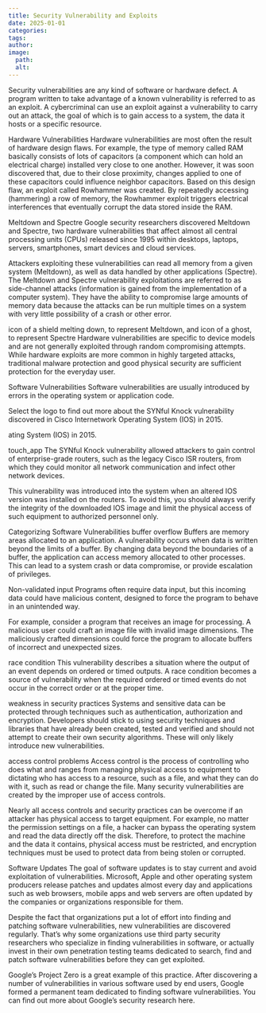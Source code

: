 ```yaml
---
title: Security Vulnerability and Exploits
date: 2025-01-01
categories: 
tags: 
author: 
image:
  path: 
  alt: 
---
```

Security vulnerabilities are any kind of software or hardware defect. A program written to take advantage of a known vulnerability is referred to as an exploit. A cybercriminal can use an exploit against a vulnerability to carry out an attack, the goal of which is to gain access to a system, the data it hosts or a specific resource.

Hardware Vulnerabilities
Hardware vulnerabilities are most often the result of hardware design flaws. For example, the type of memory called RAM basically consists of lots of capacitors (a component which can hold an electrical charge) installed very close to one another. However, it was soon discovered that, due to their close proximity, changes applied to one of these capacitors could influence neighbor capacitors. Based on this design flaw, an exploit called Rowhammer was created. By repeatedly accessing (hammering) a row of memory, the Rowhammer exploit triggers electrical interferences that eventually corrupt the data stored inside the RAM.

Meltdown and Spectre
Google security researchers discovered Meltdown and Spectre, two hardware vulnerabilities that affect almost all central processing units (CPUs) released since 1995 within desktops, laptops, servers, smartphones, smart devices and cloud services.

Attackers exploiting these vulnerabilities can read all memory from a given system (Meltdown), as well as data handled by other applications (Spectre). The Meltdown and Spectre vulnerability exploitations are referred to as side-channel attacks (information is gained from the implementation of a computer system). They have the ability to compromise large amounts of memory data because the attacks can be run multiple times on a system with very little possibility of a crash or other error.

icon of a shield melting down, to represent Meltdown, and icon of a ghost, to represent Spectre
Hardware vulnerabilities are specific to device models and are not generally exploited through random compromising attempts. While hardware exploits are more common in highly targeted attacks, traditional malware protection and good physical security are sufficient protection for the everyday user.

Software Vulnerabilities
Software vulnerabilities are usually introduced by errors in the operating system or application code.

Select the logo to find out more about the SYNful Knock vulnerability discovered in Cisco Internetwork Operating System (IOS) in 2015.

ating System (IOS) in 2015.



touch_app
The SYNful Knock vulnerability allowed attackers to gain control of enterprise-grade routers, such as the legacy Cisco ISR routers, from which they could monitor all network communication and infect other network devices.

This vulnerability was introduced into the system when an altered IOS version was installed on the routers. To avoid this, you should always verify the integrity of the downloaded IOS image and limit the physical access of such equipment to authorized personnel only.

Categorizing Software Vulnerabilities
buffer overflow Buffers are memory areas allocated to an application. A vulnerability occurs when data is written beyond the limits of a buffer. By changing data beyond the boundaries of a buffer, the application can access memory allocated to other processes. This can lead to a system crash or data compromise, or provide escalation of privileges.

Non-validated input Programs often require data input, but this incoming data could have malicious content, designed to force the program to behave in an unintended way.

For example, consider a program that receives an image for processing. A malicious user could craft an image file with invalid image dimensions. The maliciously crafted dimensions could force the program to allocate buffers of incorrect and unexpected sizes.

race condition 
This vulnerability describes a situation where the output of an event depends on ordered or timed outputs. A race condition becomes a source of vulnerability when the required ordered or timed events do not occur in the correct order or at the proper time.

weakness in security practices
Systems and sensitive data can be protected through techniques such as authentication, authorization and encryption. Developers should stick to using security techniques and libraries that have already been created, tested and verified and should not attempt to create their own security algorithms. These will only likely introduce new vulnerabilities.

access control problems 
Access control is the process of controlling who does what and ranges from managing physical access to equipment to dictating who has access to a resource, such as a file, and what they can do with it, such as read or change the file. Many security vulnerabilities are created by the improper use of access controls.

Nearly all access controls and security practices can be overcome if an attacker has physical access to target equipment. For example, no matter the permission settings on a file, a hacker can bypass the operating system and read the data directly off the disk. Therefore, to protect the machine and the data it contains, physical access must be restricted, and encryption techniques must be used to protect data from being stolen or corrupted.

Software Updates
The goal of software updates is to stay current and avoid exploitation of vulnerabilities. Microsoft, Apple and other operating system producers release patches and updates almost every day and applications such as web browsers, mobile apps and web servers are often updated by the companies or organizations responsible for them.

Despite the fact that organizations put a lot of effort into finding and patching software vulnerabilities, new vulnerabilities are discovered regularly. That’s why some organizations use third party security researchers who specialize in finding vulnerabilities in software, or actually invest in their own penetration testing teams dedicated to search, find and patch software vulnerabilities before they can get exploited.

Google’s Project Zero is a great example of this practice. After discovering a number of vulnerabilities in various software used by end users, Google formed a permanent team dedicated to finding software vulnerabilities. You can find out more about Google’s security research here.


